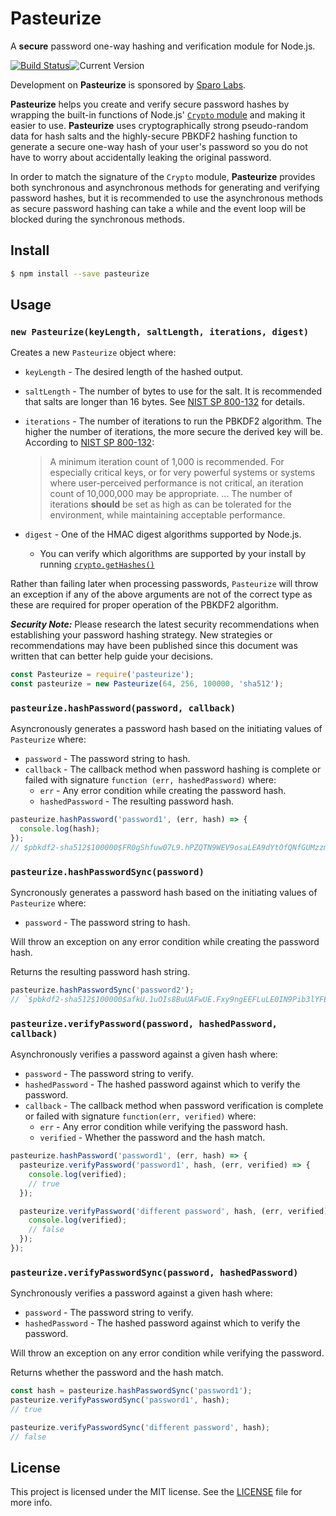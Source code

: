 # Pasteurize

A **secure** password one-way hashing and verification module for Node.js.

[![Build Status](https://travis-ci.org/zefferus/pasteurize.svg?branch=master)](https://travis-ci.org/zefferus/pasteurize)![Current Version](https://img.shields.io/npm/v/pasteurize.svg)

Development on **Pasteurize** is sponsored by [Sparo Labs](http://www.sparolabs.com/).

**Pasteurize** helps you create and verify secure password hashes by wrapping the built-in functions of Node.js' [`Crypto` module](https://nodejs.org/dist/latest/docs/api/crypto.html) and making it easier to use. **Pasteurize** uses cryptographically strong pseudo-random data for hash salts and the highly-secure PBKDF2 hashing function to generate a secure one-way hash of your user's password so you do not have to worry about accidentally leaking the original password.

In order to match the signature of the `Crypto` module, **Pasteurize** provides both synchronous and asynchronous methods for generating and verifying password hashes, but it is recommended to use the asynchronous methods as secure password hashing can take a while and the event loop will be blocked during the synchronous methods.


## Install

```bash
$ npm install --save pasteurize
```


## Usage

### `new Pasteurize(keyLength, saltLength, iterations, digest)`

Creates a new `Pasteurize` object where:

- `keyLength` - The desired length of the hashed output.

- `saltLength` - The number of bytes to use for the salt. It is recommended that salts are longer than 16 bytes. See [NIST SP 800-132](http://csrc.nist.gov/publications/nistpubs/800-132/nist-sp800-132.pdf) for details.

- `iterations` - The number of iterations to run the PBKDF2 algorithm. The higher the number of iterations, the more secure the derived key will be. According to [NIST SP 800-132](http://csrc.nist.gov/publications/nistpubs/800-132/nist-sp800-132.pdf):

    >    A minimum iteration count of 1,000 is recommended. For especially critical keys, or for very powerful systems or systems where user-perceived performance is not critical, an iteration count of 10,000,000 may be appropriate. ... The number of iterations **should** be set as
    high as can be tolerated for the environment, while maintaining acceptable performance.

- `digest` - One of the HMAC digest algorithms supported by Node.js.
    - You can verify which algorithms are supported by your install by running [`crypto.getHashes()`](https://nodejs.org/dist/latest/docs/api/crypto.html#crypto_crypto_gethashes)

Rather than failing later when processing passwords, `Pasteurize` will throw an exception if any of the above arguments are not of the correct type as these are required for proper operation of the PBKDF2 algorithm.

***Security Note:*** Please research the latest security recommendations when establishing your password hashing strategy. New strategies or recommendations may have been published since this document was written that can better help guide your decisions.

```javascript
const Pasteurize = require('pasteurize');
const pasteurize = new Pasteurize(64, 256, 100000, 'sha512');
```


### `pasteurize.hashPassword(password, callback)`

Asyncronously generates a password hash based on the initiating values of `Pasteurize` where:

- `password` - The password string to hash.
- `callback` - The callback method when password hashing is complete or failed with signature `function (err, hashedPassword)` where:
    - `err` - Any error condition while creating the password hash.
    - `hashedPassword` - The resulting password hash.

```javascript
pasteurize.hashPassword('password1', (err, hash) => {
  console.log(hash);
});
// $pbkdf2-sha512$100000$FR0gShfuw07L9.hPZQTN9WEV9osaLEA9dYtOfQNfGUMzzmeAtRqNuu4VNFrya2QlmjT.vChg2FmWLvVYXKnSw1AubMKzRLKYjc3SSxbNClOTTUeIA2WBHG7/QroTCLiKPtUiNZqn9VtwrALkecY0x2wU4mjPqhknbachX752r2/Schh4MPUroSnPZ6ywnkrpNAPgzHT65AMLzjRWKedLfwcQeZ0RClzQjcNsz6BiLNQtz.Hh2IOis7MDWYtgLp1Z347Ru1F9r9nDRcbMadl0.vHCcora3lKVrJvgiv4rWu8pOVtTGq/FECrbsZ12dHW8OeYPwXzKhPxNAf//Gh.oJw$MjNRGhgw7LIoRZYvcdAcUUT22HdMGrg1NHNW7NMQ8HqFVL2vcQCKo0tnEfgBLzAqAiKTBCoAQ4cCUIBnvArGPw
```


### `pasteurize.hashPasswordSync(password)`

Syncronously generates a password hash based on the initiating values of `Pasteurize` where:

- `password` - The password string to hash.

Will throw an exception on any error condition while creating the password hash.

Returns the resulting password hash string.

```javascript
pasteurize.hashPasswordSync('password2');
// `$pbkdf2-sha512$100000$afkU.1uOIs8BuUAFwUE.Fxy9ngEEFLuLE0IN9Pib3lYFEF8TXbgNmUXaaa2DoBYv26BPb6ohObmhiTDAJYiWun5S7ab1jogoN7vvbci1ej.4gw2Dk6746urqx/0Qah5Qafq/t9TRRgMDo7evyuf7pgCIy0I37Q6kX/W9aFWCqW3BP3Z6l.ukuUqBT8YA8eYyUw0Q0DfSBffZ/e2LpeP6xb8IfE2kAHoQHrvmkKNgG3hcH8RS8IXWiQDMaJHIica9zjTWXqEPdagoCj9x/oxkf58jFCYTidmLrwHDSLHPLDWVzcSi05Bu0SWym8Z.T6Wc5ba4hJejhd3JUdgBT./24w$RdmY5JLozECwEeY15/CpbpG6UFQUcULKOB8E.XId6PjP2uv3pDE1kL4Dhyna2xymGKqENOEXHha82TI91AEgIQ`
```

### `pasteurize.verifyPassword(password, hashedPassword, callback)`

Asynchronously verifies a password against a given hash where:

- `password` - The password string to verify.
- `hashedPassword` - The hashed password against which to verify the password.
- `callback` - The callback method when password verification is complete or failed with signature `function(err, verified)` where:
    - `err` - Any error condition while verifying the password hash.
    - `verified` - Whether the password and the hash match.

```javascript
pasteurize.hashPassword('password1', (err, hash) => {
  pasteurize.verifyPassword('password1', hash, (err, verified) => {
    console.log(verified);
    // true
  });

  pasteurize.verifyPassword('different password', hash, (err, verified) => {
    console.log(verified);
    // false
  });
});
```


### `pasteurize.verifyPasswordSync(password, hashedPassword)`

Synchronously verifies a password against a given hash where:

- `password` - The password string to verify.
- `hashedPassword` - The hashed password against which to verify the password.

Will throw an exception on any error condition while verifying the password.

Returns whether the password and the hash match.

```javascript
const hash = pasteurize.hashPasswordSync('password1');
pasteurize.verifyPasswordSync('password1', hash);
// true

pasteurize.verifyPasswordSync('different password', hash);
// false
```


## License

This project is licensed under the MIT license. See the [LICENSE](LICENSE) file for more info.
